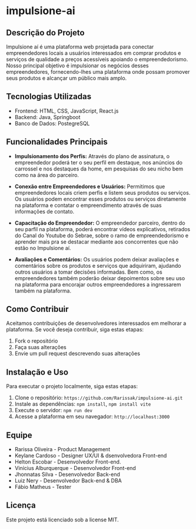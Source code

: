 # impulsione-ai

## Descrição do Projeto

Impulsione aí é uma plataforma web projetada para conectar empreendedores locais a usuários interessados em comprar produtos e serviços de qualidade a preços acessíveis apoiando o empreendedorismo. Nosso principal objetivo é impulsionar os negócios desses empreendedores, fornecendo-lhes uma plataforma onde possam promover seus produtos e alcançar um público mais amplo.

## Tecnologias Utilizadas

- Frontend: HTML, CSS, JavaScript, React.js
- Backend: Java, Springboot
- Banco de Dados: PostegreSQL

## Funcionalidades Principais

- **Impulsionamento dos Perfis:** Através do plano de assinatura, o empreendedor poderá ter o seu perfil em destaque, nos anúncios do carrossel e nos destaques da home, em pesquisas do seu nicho bem como na área do parceiro.

- **Conexão entre Empreendedores e Usuários:** Permitimos que empreendedores locais criem perfis e listem seus produtos ou serviços. Os usuários podem encontrar esses produtos ou serviços diretamente na plataforma e contatar o empreendimento através de suas informações de contato.

- **Capacitação do Empreendedor:** O empreendedor parceiro, dentro do seu parfil na plataforma, poderá encontrar vídeos explicativos, retirados do Canal do Youtube do Sebrae, sobre o ramo de empreendedorismo e aprender mais pra se destacar mediante aos concorrentes que não estão no Impulsione aí. 

- **Avaliações e Comentários:** Os usuários podem deixar avaliações e comentários sobre os produtos e serviços que adquiriram, ajudando outros usuários a tomar decisões informadas. Bem como, os empreendedores também poderão deixar depoimentos sobre seu uso na plataforma para encorajar outros empreendedores a ingressarem também na plataforma. 

## Como Contribuir

Aceitamos contribuições de desenvolvedores interessados em melhorar a plataforma. Se você deseja contribuir, siga estas etapas:

1. Fork o repositório
2. Faça suas alterações
3. Envie um pull request descrevendo suas alterações



## Instalação e Uso

Para executar o projeto localmente, siga estas etapas:

1. Clone o repositório: `https://github.com/Rarissak/impulsione-ai.git`
2. Instale as dependências: `npm install`, `npm install vite`
3. Execute o servidor: `npm run dev`
4. Acesse a plataforma em seu navegador: `http://localhost:3000`

## Equipe

- Rarissa Oliveira - Product Management 
- Keylane Cardoso - Designer UX/UI & dsenvolvedora Front-end
- Helton Escobar - Desenvolvedor Front-end.
- Vinícius Alburquerque - Desenvolvedor Front-end
- Jhonnatas Silva - Desenvolvedor Back-end
- Luiz Nery - Desenvolvedor Back-end & DBA
- Fábio Matheus - Tester 

## Licença

Este projeto está licenciado sob a license MIT.
